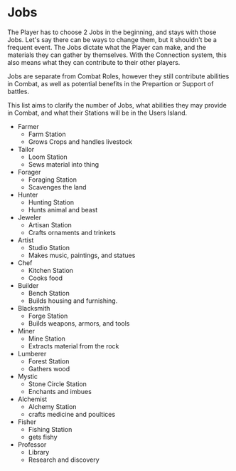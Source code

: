 # Jobs #

The Player has to choose 2 Jobs in the beginning, and stays with those Jobs. Let's say there can be ways to change them, but it shouldn't be a frequent event. The Jobs dictate what the Player can make, and the materials they can gather by themselves. With the Connection system, this also means what they can contribute to their other players.

Jobs are separate from Combat Roles, however they still contribute abilities in Combat, as well as potential benefits in the Prepartion or Support of battles.

This list aims to clarify the number of Jobs, what abilities they may provide in Combat, and what their Stations will be in the Users Island.

 - Farmer
	- Farm Station
	- Grows Crops and handles livestock
 - Tailor
	- Loom Station
	- Sews material into thing
 - Forager
	- Foraging Station
	- Scavenges the land
 - Hunter
	- Hunting Station
	- Hunts animal and beast
 - Jeweler
	- Artisan Station
	- Crafts ornaments and trinkets
 - Artist
	- Studio Station
	- Makes music, paintings, and statues
 - Chef
	- Kitchen Station
	- Cooks food
 - Builder
	- Bench Station
	- Builds housing and furnishing.
 - Blacksmith
	- Forge Station
	- Builds weapons, armors, and tools
 - Miner
	- Mine Station
	- Extracts material from the rock
 - Lumberer
	- Forest Station
	- Gathers wood
 - Mystic
	- Stone Circle Station
	- Enchants and imbues
 - Alchemist
	- Alchemy Station
	- crafts medicine and poultices
 - Fisher
	- Fishing Station
	- gets fishy
 - Professor
    - Library
    - Research and discovery
